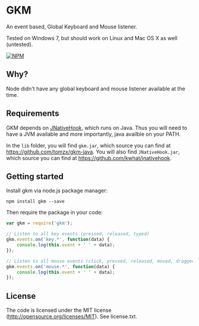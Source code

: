 # GKM
An event based, Global Keyboard and Mouse listener.

Tested on Windows 7, but should work on Linux and Mac OS X as well (untested).

[![NPM](https://nodei.co/npm-dl/gkm.png)](https://nodei.co/npm/gkm/)

## Why?
Node didn't have any global keyboard and mouse listener available at the time.

## Requirements
GKM depends on [JNativeHook](https://github.com/kwhat/jnativehook), which runs on Java. Thus you will need to have a JVM available and more importantly, java availble on your PATH.

In the `lib` folder, you will find `gkm.jar`, which source you can find at https://github.com/tomzx/gkm-java.
You will also find `JNativeHook.jar`, which source you can find at https://github.com/kwhat/jnativehook.

## Getting started
Install gkm via node.js package manager:

    npm install gkm --save

Then require the package in your code:

```javascript
var gkm = require('gkm');

// Listen to all key events (pressed, released, typed)
gkm.events.on('key.*', function(data) {
    console.log(this.event + ' ' + data);
});

// Listen to all mouse events (click, pressed, released, moved, dragged)
gkm.events.on('mouse.*', function(data) {
	console.log(this.event + ' ' + data);
});
```

## License
The code is licensed under the MIT license (http://opensource.org/licenses/MIT). See license.txt.